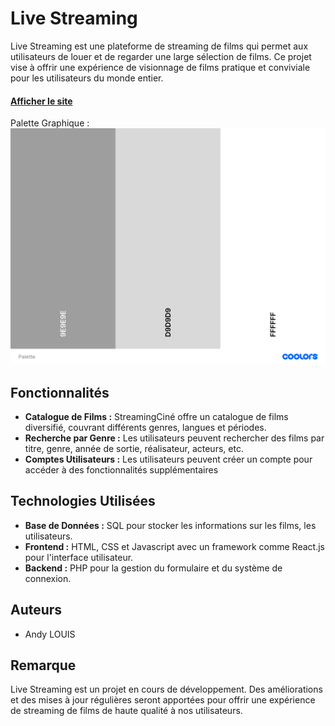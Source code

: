 # Live Streaming

Live Streaming est une plateforme de streaming de films qui permet aux utilisateurs de louer et de regarder une large sélection de films. Ce projet vise à offrir une expérience de visionnage de films pratique et conviviale pour les utilisateurs du monde entier.

#### [Afficher le site](https://lowkeyalways.github.io/CDA_Streaming_Project/)

Palette Graphique :
![Palette](./asset/Palette.png)

## Fonctionnalités

- **Catalogue de Films :** StreamingCiné offre un catalogue de films diversifié, couvrant différents genres, langues et périodes.
- **Recherche par Genre :** Les utilisateurs peuvent rechercher des films par titre, genre, année de sortie, réalisateur, acteurs, etc.
- **Comptes Utilisateurs :** Les utilisateurs peuvent créer un compte pour accéder à des fonctionnalités supplémentaires

## Technologies Utilisées

- **Base de Données :** SQL pour stocker les informations sur les films, les utilisateurs.
- **Frontend :** HTML, CSS et Javascript avec un framework comme React.js pour l'interface utilisateur.
- **Backend :** PHP pour la gestion du formulaire et du système de connexion.

## Auteurs

- Andy LOUIS

## Remarque

Live Streaming est un projet en cours de développement. Des améliorations et des mises à jour régulières seront apportées pour offrir une expérience de streaming de films de haute qualité à nos utilisateurs.
